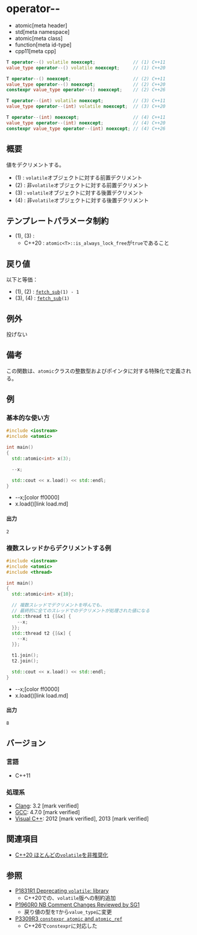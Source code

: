 # operator--
* atomic[meta header]
* std[meta namespace]
* atomic[meta class]
* function[meta id-type]
* cpp11[meta cpp]

```cpp
T operator--() volatile noexcept;              // (1) C++11
value_type operator--() volatile noexcept;     // (1) C++20

T operator--() noexcept;                       // (2) C++11
value_type operator--() noexcept;              // (2) C++20
constexpr value_type operator--() noexcept;    // (2) C++26

T operator--(int) volatile noexcept;           // (3) C++11
value_type operator--(int) volatile noexcept;  // (3) C++20

T operator--(int) noexcept;                    // (4) C++11
value_type operator--(int) noexcept;           // (4) C++20
constexpr value_type operator--(int) noexcept; // (4) C++26
```

## 概要
値をデクリメントする。

- (1) : `volatile`オブジェクトに対する前置デクリメント
- (2) : 非`volatile`オブジェクトに対する前置デクリメント
- (3) : `volatile`オブジェクトに対する後置デクリメント
- (4) : 非`volatile`オブジェクトに対する後置デクリメント


## テンプレートパラメータ制約
- (1), (3) :
    - C++20 : `atomic<T>::is_always_lock_free`が`true`であること


## 戻り値
以下と等価：

- (1), (2) : [`fetch_sub`](fetch_sub.md)`(1) - 1`
- (3), (4) : [`fetch_sub`](fetch_sub.md)`(1)`


## 例外
投げない


## 備考
この関数は、`atomic`クラスの整数型およびポインタに対する特殊化で定義される。


## 例
### 基本的な使い方
```cpp example
#include <iostream>
#include <atomic>

int main()
{
  std::atomic<int> x(3);

  --x;

  std::cout << x.load() << std::endl;
}
```
* --x;[color ff0000]
* x.load()[link load.md]

#### 出力
```
2
```

### 複数スレッドからデクリメントする例
```cpp example
#include <iostream>
#include <atomic>
#include <thread>

int main()
{
  std::atomic<int> x{10};

  // 複数スレッドでデクリメントを呼んでも、
  // 最終的に全てのスレッドでのデクリメントが処理された値になる
  std::thread t1 {[&x] {
    --x;
  }};
  std::thread t2 {[&x] {
    --x;
  }};

  t1.join();
  t2.join();

  std::cout << x.load() << std::endl;
}
```
* --x;[color ff0000]
* x.load()[link load.md]

#### 出力
```
8
```

## バージョン
### 言語
- C++11

### 処理系
- [Clang](/implementation.md#clang): 3.2 [mark verified]
- [GCC](/implementation.md#gcc): 4.7.0 [mark verified]
- [Visual C++](/implementation.md#visual_cpp): 2012 [mark verified], 2013 [mark verified]


## 関連項目
- [C++20 ほとんどの`volatile`を非推奨化](/lang/cpp20/deprecating_volatile.md)


## 参照
- [P1831R1 Deprecating `volatile`: library](http://www.open-std.org/jtc1/sc22/wg21/docs/papers/2020/p1831r1.html)
    - C++20での、`volatile`版への制約追加
- [P1960R0 NB Comment Changes Reviewed by SG1](http://www.open-std.org/jtc1/sc22/wg21/docs/papers/2019/p1960r0.html)
    - 戻り値の型を`T`から`value_type`に変更
- [P3309R3 `constexpr atomic` and `atomic_ref`](https://open-std.org/jtc1/sc22/wg21/docs/papers/2024/p3309r3.html)
    - C++26で`constexpr`に対応した
